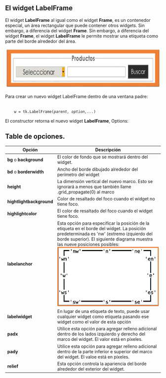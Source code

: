 

## El widget **LabelFrame**

El widget **LabelFrame** al igual como el widget **Frame**, es un contenedor especial, un área rectangular que puede contener otros widgets. Sin embargo, a diferencia del widget **Frame**. Sin embargo, a diferencia del widget **Frame**, el widget **LabelFrame** le permite mostrar una etíqueta como parte del borde alrededor del área.   


<p align="center">
    <img src="screenshot/01.png" alt="LabelFrame" width="650" height="130">
</p>  

Para crear un nuevo widget LabelFrame dentro de una ventana padre:  

<p align="left">

<code>
    w = tk.LabelFrame(<i>parent, option,...</i>)
</code>

</p>

El constructor retorna el nuevo widget **LabelFrame**, Options:  

## Table de opciones.

|Opción| Descripción|
|------|------------|
|**bg** o **background**| El color de fondo que se mostrará dentro del widget.|
|**bd** o **borderwidth**| Ancho del borde dibujado alrededor del perímetro del widget|
|**height**|La dimensión vertical del nuevo marco. Esto se ignorará a menos que también llame .grid_propagate(0) al marco|
|**hightlightbackground**|Color de resaltado del foco cuando el widget no tiene foco.|
|**highlightcolor**| El color de resaltado del foco cuando el widget tiene foco.|
|**labelanchor**|Esta opción para especificar la posición de la etiqueta en el borde del widget. La posición predeterminada es 'nw' (extremo izquierdo del borde superior). El siguiente diagrama muestra las nueve posiciones posibles:![](screenshot/02.png)|
|**labelwidget**|En lugar de una etiqueta de texto, puede usar cualquier widget como etiqueta pasando ese widget como el valor de esta opción|
|**padx**|Utilice esta opción para agregar relleno adicional dentro de los lados izquierdo y derecho del marco del widget. El valor está en píxeles.|
|**pady**|Utilice esta opción para agregar relleno adicional dentro de la parte inferior e superior del marco del widget. El valoe está en píxeles.|
|**relief**|Esta opción controla la apariencia del borde alrededor del exterior del widget.|


